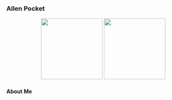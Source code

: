 ### Allen Pocket

<p align="middle">
<img height="160" src="https://github-readme-stats.vercel.app/api?username=allenpocketgamer&layout=compact&hide=contribs&count_private=true&show_icons=true&theme=dracula"/>
<img height="160" src="https://github-readme-stats.vercel.app/api/top-langs/?username=allenpocketgamer&layout=compact&hide=html&count_private=true&langs_count=6"/>
</p>

#### About Me
